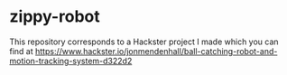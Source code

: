 # zippy-robot

This repository corresponds to a Hackster project I made which you can find at 
https://www.hackster.io/jonmendenhall/ball-catching-robot-and-motion-tracking-system-d322d2